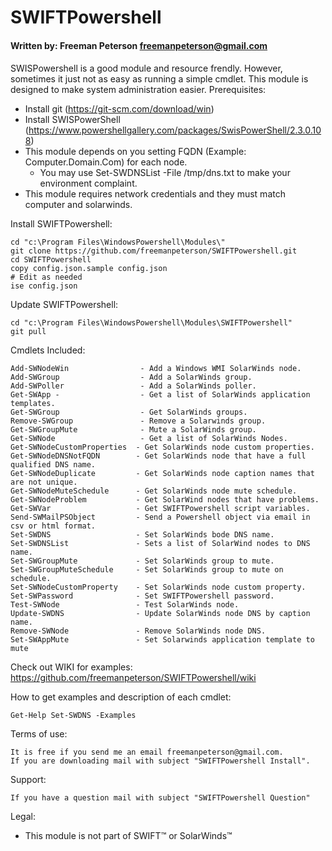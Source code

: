 
# SWIFTPowershell
#### Written by:         Freeman Peterson freemanpeterson@gmail.com
#### 

SWISPowershell is a good module and resource frendly. However, sometimes it just not as easy as running a simple cmdlet. This module is designed to make system administration easier. 
Prerequisites:
+ Install git (https://git-scm.com/download/win)
+ Install SWISPowerShell (https://www.powershellgallery.com/packages/SwisPowerShell/2.3.0.108)
+ This module depends on you setting FQDN (Example: Computer.Domain.Com) for each node. 
  - You may use Set-SWDNSList -File /tmp/dns.txt  to make your environment complaint. 
+ This module requires network credentials and they must match computer and solarwinds.

Install SWIFTPowershell:
```
cd "c:\Program Files\WindowsPowershell\Modules\"
git clone https://github.com/freemanpeterson/SWIFTPowershell.git
cd SWIFTPowershell
copy config.json.sample config.json
# Edit as needed
ise config.json 
````
Update SWIFTPowershell:
```
cd "c:\Program Files\WindowsPowershell\Modules\SWIFTPowershell"
git pull
````
Cmdlets Included:
```
Add-SWNodeWin                - Add a Windows WMI SolarWinds node.
Add-SWGroup                  - Add a SolarWinds group.
Add-SWPoller                 - Add a SolarWinds poller.
Get-SWApp -                  - Get a list of SolarWinds application templates.
Get-SWGroup                  - Get SolarWinds groups.
Remove-SWGroup               - Remove a Solarwinds group.
Get-SWGroupMute              - Mute a SolarWinds group.
Get-SWNode                   - Get a list of SolarWinds Nodes.
Get-SWNodeCustomProperties  - Get SolarWinds node custom properties.
Get-SWNodeDNSNotFQDN        - Get SolarWinds node that have a full qualified DNS name.
Get-SWNodeDuplicate         - Get SolarWinds node caption names that are not unique.
Get-SWNodeMuteSchedule      - Get SolarWinds node mute schedule.
Get-SWNodeProblem           - Get SolarWind nodes that have problems.
Get-SWVar                   - Get SWIFTPowershell script variables.
Send-SWMailPSObject         - Send a Powershell object via email in csv or html format.
Set-SWDNS                   - Set SolarWinds bode DNS name.
Set-SWDNSList               - Sets a list of SolarWind nodes to DNS name.
Set-SWGroupMute             - Set SolarWinds group to mute.
Set-SWGroupMuteSchedule     - Set SolarWinds group to mute on schedule.
Set-SWNodeCustomProperty    - Set SolarWinds node custom property.
Set-SWPassword              - Set SWIFTPowershell password.
Test-SWNode                 - Test SolarWinds node.
Update-SWDNS                - Update SolarWinds node DNS by caption name.
Remove-SWNode               - Remove SolarWinds node DNS.
Set-SWAppMute               - Set Solarwinds application template to mute
```
Check out WIKI for examples:
https://github.com/freemanpeterson/SWIFTPowershell/wiki

How to get examples and description of each cmdlet:
```
Get-Help Set-SWDNS -Examples
```

Terms of use: 
```
It is free if you send me an email freemanpeterson@gmail.com. 
If you are downloading mail with subject "SWIFTPowershell Install".
```
Support:
```
If you have a question mail with subject "SWIFTPowershell Question"
```
Legal:
+ This module is not part of SWIFT™ or SolarWinds™


